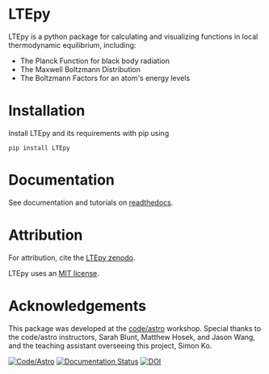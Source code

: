 # LTEpy

LTEpy is a python package for calculating and visualizing functions in local thermodynamic equilibrium, including:
* The Planck Function for black body radiation
* The Maxwell Boltzmann Distribution
* The Boltzmann Factors for an atom's energy levels

# Installation

Install LTEpy and its requirements with pip using

`pip install LTEpy`


# Documentation

See documentation and tutorials on [readthedocs](https://ltepy.readthedocs.io/en/latest/).

# Attribution

For attribution, cite the [LTEpy zenodo](https://zenodo.org/record/8139888).

LTEpy uses an [MIT license](LICENSE).

# Acknowledgements
This package was developed at the [code/astro](https://semaphorep.github.io/codeastro/) workshop. Special thanks to the code/astro instructors, Sarah Blunt, Matthew Hosek, and Jason Wang, and the teaching assistant overseeing this project, Simon Ko.


[![Code/Astro](https://img.shields.io/badge/Made%20at-Code/Astro-blueviolet.svg)](https://semaphorep.github.io/codeastro/)
[![Documentation Status](https://readthedocs.org/projects/ltepy/badge/?version=latest)](https://ltepy.readthedocs.io/en/latest/?badge=latest)
[![DOI](https://zenodo.org/badge/664794683.svg)](https://zenodo.org/badge/latestdoi/664794683)

